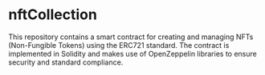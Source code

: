 # nftCollection
This repository contains a smart contract for creating and managing NFTs (Non-Fungible Tokens) using the ERC721 standard. The contract is implemented in Solidity and makes use of OpenZeppelin libraries to ensure security and standard compliance.
